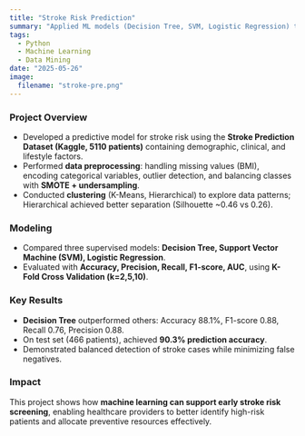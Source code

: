 ```yaml
---
title: "Stroke Risk Prediction"
summary: "Applied ML models (Decision Tree, SVM, Logistic Regression) to predict stroke risk using healthcare dataset."
tags:
  - Python
  - Machine Learning
  - Data Mining
date: "2025-05-26"
image:
  filename: "stroke-pre.png"
---
```

### Project Overview
- Developed a predictive model for stroke risk using the **Stroke Prediction Dataset (Kaggle, 5110 patients)** containing demographic, clinical, and lifestyle factors.  
- Performed **data preprocessing**: handling missing values (BMI), encoding categorical variables, outlier detection, and balancing classes with **SMOTE + undersampling**.  
- Conducted **clustering** (K-Means, Hierarchical) to explore data patterns; Hierarchical achieved better separation (Silhouette ~0.46 vs 0.26).  

### Modeling
- Compared three supervised models: **Decision Tree, Support Vector Machine (SVM), Logistic Regression**.  
- Evaluated with **Accuracy, Precision, Recall, F1-score, AUC**, using **K-Fold Cross Validation (k=2,5,10)**.  

### Key Results
- **Decision Tree** outperformed others: Accuracy 88.1%, F1-score 0.88, Recall 0.76, Precision 0.88.  
- On test set (466 patients), achieved **90.3% prediction accuracy**.  
- Demonstrated balanced detection of stroke cases while minimizing false negatives.  

### Impact
This project shows how **machine learning can support early stroke risk screening**, enabling healthcare providers to better identify high-risk patients and allocate preventive resources effectively.
